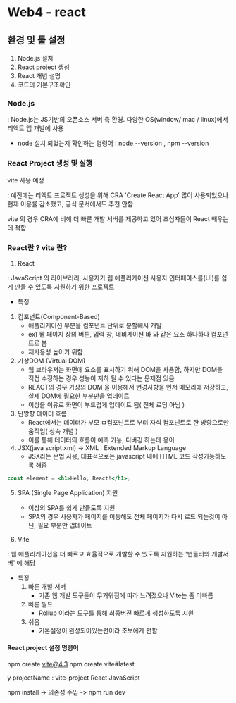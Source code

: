 # Web4 - react

## 환경 및 툴 설정

1. Node.js 설치
2. React project 생성
3. React 개념 설명
4. 코드의 기본구조확인

### Node.js
: Node.js는 JS기반의 오픈소스 서버 측 환경. 다양한 OS(window/ mac / linux)에서 리액트 앱 개발에 사용

- node 설치 되었는지 확인하는 명령어
: node --version , npm --version

### React Project 생성 및 실행
vite 사용 예정

: 예전에는 리액트 프로젝트 생성을 위해 CRA 'Create React App' 많이 사용되었으나 현재 이용률 감소했고, 공식 문서에서도 추천 안함

vite 의 경우 CRA에 비해 더 빠른 개발 서버를 제공하고 있어 초심자들이 React 배우는데 적합

### React란 ? vite 란?

1. React

: JavaScript 의 라이브러리, 사용자가 웹 애플리케이션 사용자 인터페이스를(UI)를 쉽게 만들 수 있도록 지원하기 위한 프로젝트

- 특징
1. 컴포넌트(Component-Based)
    - 애플리케이션 부분을 컴포넌트 단위로 분할해서 개발
    - ex) 웹 페이지 상의 버튼, 입력 창, 네비게이션 바 와 같은 요소 하나하나 컴포넌트로 봄
    - 재사용성 높이기 위함
2. 가상DOM (Virtual DOM)
    - 웹 브라우저는 화면에 요소를 표시하기 위해 DOM을 사용함, 하지만 DOM을 직접 수정하는 경우 성능이 저하 될 수 있다는 문제점 있음
    - REACT의 경우 가상의 DOM 을 이용해서 변경사항을 먼저 메모리에 저장하고, 실제 DOM에 필요한 부분만을 업데이트
    - 이상을 이유로 화면이 부드럽게 업데이트 됨( 전체 로딩 아님 )
3. 단방향 데이터 흐름 
    - React에서는 데이터가 부모 ㅁ컴포넌트로 부터 자식 컴포넌트로 한 방향으로만 움직임( 상속 개념 )
    - 이를 통해 데이터의 흐름이 예측 가능, 디버깅 하는데 용이
4. JSX(java script xml) -> XML : Extended Markup Language
    - JSX라는 문법 사용, 대표적으로는 javascript 내에 HTML 코드 작성가능하도록 해줌
```jsx
const element = <h1>Hello, React!</h1>;
```
5. SPA (Single Page Application) 지원
    - 이상의 SPA를 쉽게 만들도록 지원
    - SPA의 경우 사용자가 페이지를 이동해도 전체 페이지가 다시 로드 되는것이 아닌, 필요 부분만 업데이트


2. Vite

: 웹 애플리케이션을 더 빠르고 효율적으로 개발할 수 있도록 지원하는 '번들러와 개발서버' 에 해당

- 특징
    1. 빠른 개발 서버
        - 기존 웹 개발 도구들이 무거워짐에 따라 느려졌으나 Vite는 좀 더빠름
    2. 빠른 빌드
        - Rollup 이라는 도구를 통해 최종버전 빠르게 생성하도록 지원
    3. 쉬움
        - 기본설정이 완성되어있는편이라 초보에게 편함

#### React project 설정 명령어

npm create vite@4.3
npm create vite#latest

y
projectName : vite-project
React
JavaScript

npm install -> 의존성 주입
-> npm run dev